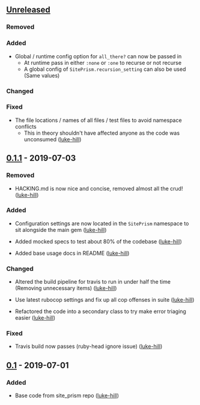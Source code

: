 <!-- #4 - Jul 2nd - Last update to this document -->
## [Unreleased]
### Removed

### Added
- Global / runtime config option for `all_there?` can now be passed in
  - At runtime pass in either `:none` or `:one` to recurse or not recurse
  - A global config of `SitePrism.recursion_setting` can also be used (Same values)
  
### Changed

### Fixed
- The file locations / names of all files / test files to avoid namespace conflicts
  - This in theory shouldn't have affected anyone as the code was unconsumed
([luke-hill])

## [0.1.1] - 2019-07-03
### Removed
- HACKING.md is now nice and concise, removed almost all the crud!
([luke-hill])

### Added
- Configuration settings are now located in the `SitePrism` namespace to sit alongside the main gem
([luke-hill])

- Added mocked specs to test about 80% of the codebase
([luke-hill])

- Added base usage docs in README
([luke-hill])

### Changed
- Altered the build pipeline for travis to run in under half the time (Removing unnecessary items)
([luke-hill])

- Use latest rubocop settings and fix up all cop offenses in suite
([luke-hill])

- Refactored the code into a secondary class to try make error triaging easier
([luke-hill])

### Fixed
- Travis build now passes (ruby-head ignore issue)
([luke-hill])

## [0.1] - 2019-07-01
### Added
- Base code from site_prism repo
([luke-hill])

<!-- Releases -->
[Unreleased]: https://github.com/site-prism/site_prism-all_there/compare/v0.1.1...master
[0.1.1]:      https://github.com/site-prism/site_prism-all_there/compare/v0.1...v0.1.1
[0.1]:        https://github.com/site-prism/site_prism-all_there/compare/a778bb...v0.1

<!-- Contributors in chronological order -->
[luke-hill]:      https://github.com/luke-hill

